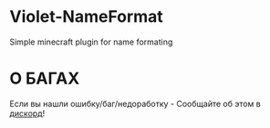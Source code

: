 # Violet-NameFormat
 Simple minecraft plugin for name formating

# О БАГАХ
Если вы нашли ошибку/баг/недоработку - Сообщайте об этом в [дискорд](https://discord.gg/MEBkvJbe4P)!